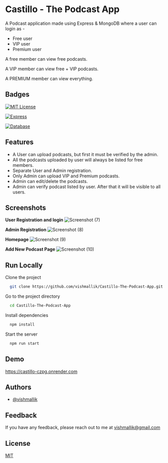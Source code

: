 # Castillo - The Podcast App

A Podcast application made using Express & MongoDB where a user can login as -

- Free user
- VIP user
- Premium user

A free member can view free podcasts.

A VIP member can view free + VIP podcasts.

A PREMIUM member can view everything.

## Badges

[![MIT License](https://img.shields.io/badge/License-MIT-green.svg)](https://choosealicense.com/licenses/mit/)

[![Express](https://img.shields.io/badge/Framework-Express-orange)](https://expressjs.com/)

[![Database](https://img.shields.io/badge/DB-MongoDB-brightgreen)](https://www.mongodb.com/)

## Features

- A User can upload podcasts, but first it must be verified by the admin.
- All the podcasts uploaded by user will always be listed for free members.
- Separate User and Admin registration.
- Only Admin can upload VIP and Premium podcasts.
- Admin can edit/delete the podcasts.
- Admin can verify podcast listed by user. After that it will be visible to all users.

## Screenshots

**User Registration and login**
![Screenshot (7)](https://user-images.githubusercontent.com/64186460/203705547-f23c405a-0534-4327-ac5b-8f5316db712c.png)

**Admin Registration**
![Screenshot (8)](https://user-images.githubusercontent.com/64186460/203705551-3368d145-a6ff-44ea-9494-ea772323331d.png)

**Homepage**
![Screenshot (9)](https://user-images.githubusercontent.com/64186460/203705538-0ea5a93e-aeb2-465f-b4c0-2c488565fa54.png)

**Add New Podcast Page**
![Screenshot (10)](https://user-images.githubusercontent.com/64186460/203705545-658df8b4-d985-4322-b186-50e33d5d68a4.png)

## Run Locally

Clone the project

```bash
  git clone https://github.com/vishmallik/Castillo-The-Podcast-App.git
```

Go to the project directory

```bash
  cd Castillo-The-Podcast-App
```

Install dependencies

```bash
  npm install
```

Start the server

```bash
  npm run start
```

## Demo

https://castillo-czpg.onrender.com

## Authors

- [@vishmallik](https://www.github.com/vishmallik)

## Feedback

If you have any feedback, please reach out to me at vishmallik@gmail.com

## License

[MIT](https://choosealicense.com/licenses/mit/)
